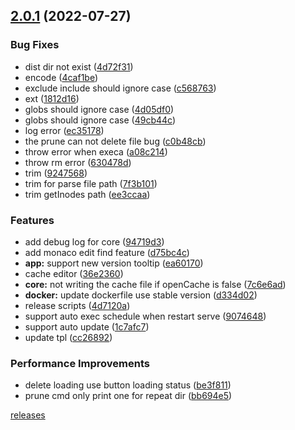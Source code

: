 ## [2.0.1](https://github.com/likun7981/hlink/compare/v2.0.0-next.13...v2.0.1) (2022-07-27)

### Bug Fixes

- dist dir not exist ([4d72f31](https://github.com/likun7981/hlink/commit/4d72f3174be8f372ee49946311bce16d91529809))
- encode ([4caf1be](https://github.com/likun7981/hlink/commit/4caf1be8c5f7c7194912c465950ec77d40abb574))
- exclude include should ignore case ([c568763](https://github.com/likun7981/hlink/commit/c5687634217caa08eaef57abb4833f71d0873387))
- ext ([1812d16](https://github.com/likun7981/hlink/commit/1812d16babba7e3aba493e8392c66c7ff989e96d))
- globs should ignore case ([4d05df0](https://github.com/likun7981/hlink/commit/4d05df0d2e69c9a5467821b0e15f81c5e8bdbb42))
- globs should ignore case ([49cb44c](https://github.com/likun7981/hlink/commit/49cb44cc90b358c5046be03ee7c9e0b4a60228a7))
- log error ([ec35178](https://github.com/likun7981/hlink/commit/ec35178a56888309c94fc7427af5f345df45c396))
- the prune can not delete file bug ([c0b48cb](https://github.com/likun7981/hlink/commit/c0b48cb9a061edcf9b492b585f7c06d71522f193))
- throw error when execa ([a08c214](https://github.com/likun7981/hlink/commit/a08c2143c7ce5ddc6810b72f9c62be581a37cf05))
- throw rm error ([630478d](https://github.com/likun7981/hlink/commit/630478d0b03d73fa512e9368e83abca774c026cd))
- trim ([9247568](https://github.com/likun7981/hlink/commit/9247568bacffb86cff80057c7b852bd98ed3fc3a))
- trim for parse file path ([7f3b101](https://github.com/likun7981/hlink/commit/7f3b101df21c9be22a02683290b28df42b233447))
- trim getInodes path ([ee3ccaa](https://github.com/likun7981/hlink/commit/ee3ccaacddaa29dbfc6038e76a0e4e6f0a51b3d2))

### Features

- add debug log for core ([94719d3](https://github.com/likun7981/hlink/commit/94719d34b26242c7652961da5e31338ba24a267b))
- add monaco edit find feature ([d75bc4c](https://github.com/likun7981/hlink/commit/d75bc4cbd4c4e722ff454d19e41f1df07c4546d0))
- **app:** support new version tooltip ([ea60170](https://github.com/likun7981/hlink/commit/ea60170136f625d2fca3a237874f4539ee0dc6e6))
- cache editor ([36e2360](https://github.com/likun7981/hlink/commit/36e23602d2a622ce5e76c76b16d8eab4c42d9aa7))
- **core:** not writing the cache file if openCache is false ([7c6e6ad](https://github.com/likun7981/hlink/commit/7c6e6ad539aff6b8a9dcd9f63a255c7950be8b41))
- **docker:** update dockerfile use stable version ([d334d02](https://github.com/likun7981/hlink/commit/d334d025f7a9644b6b1c5fbe70d871b3f3219545))
- release scripts ([4d7120a](https://github.com/likun7981/hlink/commit/4d7120a734170c25bbebe496cb30e53d2c0ea3aa))
- support auto exec schedule when restart serve ([9074648](https://github.com/likun7981/hlink/commit/90746483862236a6843d206f7b430d202403af6c))
- support auto update ([1c7afc7](https://github.com/likun7981/hlink/commit/1c7afc7425e269705b310dc1ab8655d5aa55d655))
- update tpl ([cc26892](https://github.com/likun7981/hlink/commit/cc26892e36747416749cfa64b014f09d2d2b972f))

### Performance Improvements

- delete loading use button loading status ([be3f811](https://github.com/likun7981/hlink/commit/be3f8110ef6867e58a15696c58ecace7df9ddce8))
- prune cmd only print one for repeat dir ([bb694e5](https://github.com/likun7981/hlink/commit/bb694e5c7549cafffdc5e901c226825783de860d))

[releases](https://github.com/likun7981/hlink/releases)
